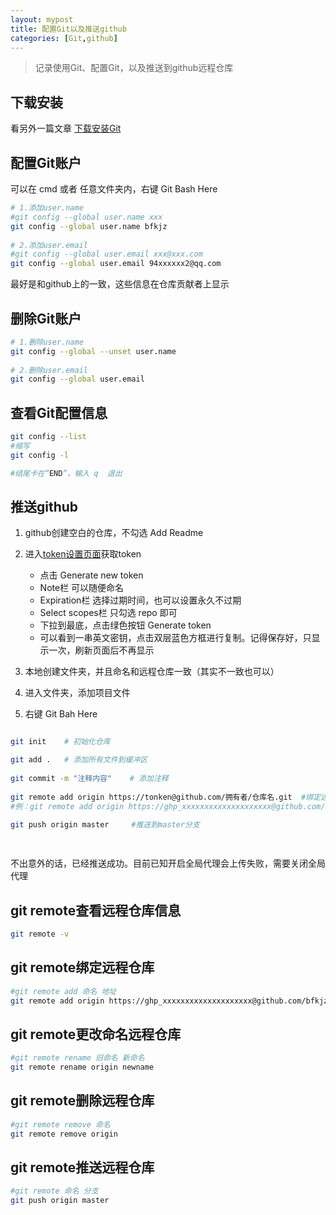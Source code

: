 ```yaml
---
layout: mypost
title: 配置Git以及推送github
categories: [Git,github]
---  
```


> 记录使用Git、配置Git，以及推送到github远程仓库  

## 下载安装  

看另外一篇文章 [下载安装Git](https://) 

## 配置Git账户  
可以在 cmd 或者 任意文件夹内，右键 Git Bash Here

```bash
# 1.添加user.name  
#git config --global user.name xxx
git config --global user.name bfkjz
 
# 2.添加user.email  
#git config --global user.email xxx@xxx.com
git config --global user.email 94xxxxxx2@qq.com
```  
最好是和github上的一致，这些信息在仓库贡献者上显示  



## 删除Git账户  

```bash
# 1.删除user.name  
git config --global --unset user.name
 
# 2.删除user.email  
git config --global user.email
```    


## 查看Git配置信息  
```bash
git config --list
#缩写
git config -l

#结尾卡在“END”，输入 q  退出
```   
  
  

## 推送github  

1. github创建空白的仓库，不勾选 Add Readme  

1. 进入[token设置页面](https://github.com/settings/tokens)获取token  
    - 点击 Generate new token  
    - Note栏 可以随便命名  
    - Expiration栏 选择过期时间，也可以设置永久不过期  
    - Select scopes栏 只勾选 repo 即可  
    - 下拉到最底，点击绿色按钮 Generate token  
    - 可以看到一串英文密钥，点击双层蓝色方框进行复制。记得保存好，只显示一次，刷新页面后不再显示  
  
  
1. 本地创建文件夹，并且命名和远程仓库一致（其实不一致也可以）  
1. 进入文件夹，添加项目文件  
1. 右键 Git Bah Here  

 
```bash  

git init    # 初始化仓库  

git add .   # 添加所有文件到缓冲区  
  
git commit -m "注释内容"    # 添加注释  
  
git remote add origin https://tonken@github.com/拥有者/仓库名.git  #绑定远程仓库  
#例：git remote add origin https://ghp_xxxxxxxxxxxxxxxxxxxx@github.com/bfkjz/bfkjz.github.io.git
  
git push origin master     #推送到master分支

 
```  
不出意外的话，已经推送成功。目前已知开启全局代理会上传失败，需要关闭全局代理  
    
  

## git remote查看远程仓库信息  
```bash  
git remote -v  

```    
## git remote绑定远程仓库  
```bash
#git remote add 命名 地址  
git remote add origin https://ghp_xxxxxxxxxxxxxxxxxxxx@github.com/bfkjz/bfkjz.github.io.git
```   
## git remote更改命名远程仓库  
```bash
#git remote rename 旧命名 新命名
git remote rename origin newname
```   
## git remote删除远程仓库  
```bash
#git remote remove 命名 
git remote remove origin
```   
## git remote推送远程仓库  
```bash
#git remote 命名 分支  
git push origin master
```   
